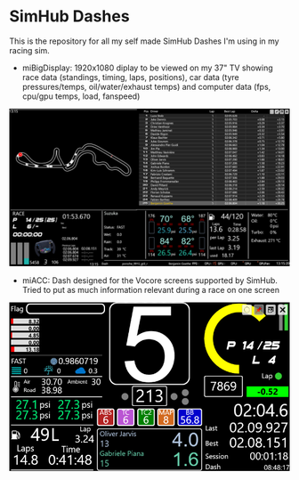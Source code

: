 # SimHub Dashes

This is the repository for all my self made SimHub Dashes I'm using in my racing sim.

* miBigDisplay: 1920x1080 diplay to be viewed on my 37" TV showing race data (standings, timing, laps, positions), car data (tyre pressures/temps, oil/water/exhaust temps) and computer data (fps, cpu/gpu temps, load, fanspeed)

![Big Display](pics/miBigDisplay.png)

* miACC: Dash designed for the Vocore screens supported by SimHub. Tried to put as much information relevant during a race on one screen

![ACC Display](pics/miACCDisplay.png)
